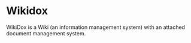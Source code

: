 # Wikidox
WikiDox is a Wiki (an information management system) with an attached document management system.
